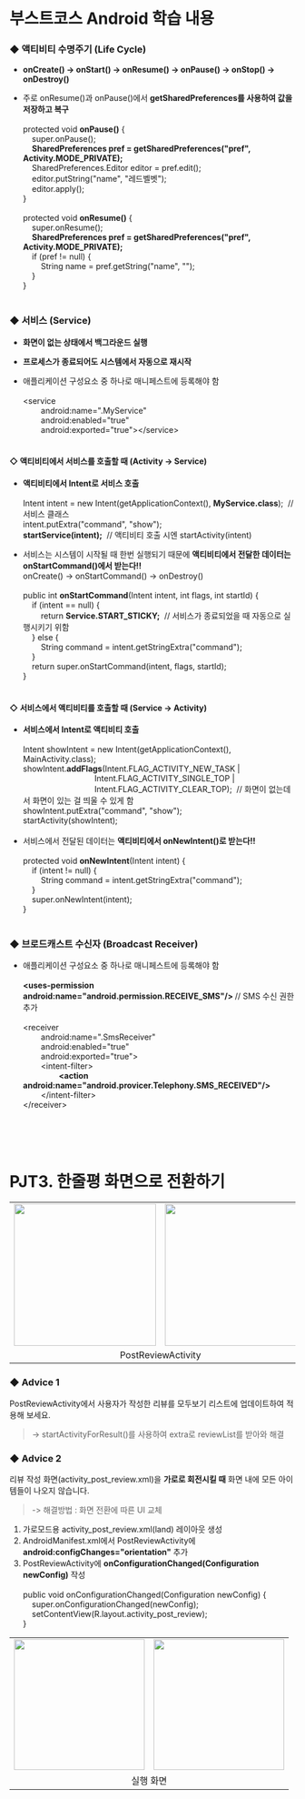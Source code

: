 # 부스트코스 Android 학습 내용<br> 

### ◆ 액티비티 수명주기 (Life Cycle)
+ <b>onCreate() → onStart() → onResume() → onPause() → onStop() → onDestroy()</b>

+ 주로 onResume()과 onPause()에서 <b>getSharedPreferences를 사용하여 값을 저장하고 복구</b><br><br>
protected void <b>onPause()</b> {<br>
&nbsp;&nbsp;&nbsp;&nbsp;super.onPause();<br>
&nbsp;&nbsp;&nbsp;&nbsp;<b>SharedPreferences pref = getSharedPreferences("pref", Activity.MODE_PRIVATE);</b><br>
&nbsp;&nbsp;&nbsp;&nbsp;SharedPreferences.Editor editor = pref.edit();<br>
&nbsp;&nbsp;&nbsp;&nbsp;editor.putString("name", "레드벨벳");<br>
&nbsp;&nbsp;&nbsp;&nbsp;editor.apply();<br>
}<br><br>
protected void <b>onResume()</b> {<br>
&nbsp;&nbsp;&nbsp;&nbsp;super.onResume();<br>
&nbsp;&nbsp;&nbsp;&nbsp;<b>SharedPreferences pref = getSharedPreferences("pref", Activity.MODE_PRIVATE);</b><br>
&nbsp;&nbsp;&nbsp;&nbsp;if&nbsp;(pref != null) {<br>
&nbsp;&nbsp;&nbsp;&nbsp;&nbsp;&nbsp;&nbsp;&nbsp;String name = pref.getString("name", "");<br>
&nbsp;&nbsp;&nbsp;&nbsp;}<br>
}<br><br>

### ◆ 서비스 (Service)
+ <b>화면이 없는 상태에서 백그라운드 실행</b>

+ <b>프로세스가 종료되어도 시스템에서 자동으로 재시작</b>

+ 애플리케이션 구성요소 중 하나로 매니페스트에 등록해야 함<br><br>
<service<br>
&nbsp;&nbsp;&nbsp;&nbsp;&nbsp;&nbsp;&nbsp;&nbsp;android:name=".MyService"<br>
&nbsp;&nbsp;&nbsp;&nbsp;&nbsp;&nbsp;&nbsp;&nbsp;android:enabled="true"<br>
&nbsp;&nbsp;&nbsp;&nbsp;&nbsp;&nbsp;&nbsp;&nbsp;android:exported="true">&lt;/service><br><br>

#### ◇ 액티비티에서 서비스를 호출할 때 (Activity → Service)
+ <b>액티비티에서 Intent로 서비스 호출</b><br><br>
Intent intent = new Intent(getApplicationContext(), <b>MyService.class</b>);&nbsp;&nbsp;// 서비스 클래스<br>
intent.putExtra("command", "show");<br>
<b>startService(intent);</b>&nbsp;&nbsp;// 액티비티 호출 시엔 startActivity(intent)<br>

+ 서비스는 시스템이 시작될 때 한번 실행되기 때문에 <b>액티비티에서 전달한 데이터는 onStartCommand()에서 받는다!!</b><br>
onCreate() → onStartCommand() → onDestroy()<br><br>
public int <b>onStartCommand</b>(Intent intent, int flags, int startId) {<br>
&nbsp;&nbsp;&nbsp;&nbsp;if&nbsp;(intent == null) {<br>
&nbsp;&nbsp;&nbsp;&nbsp;&nbsp;&nbsp;&nbsp;&nbsp;return <b>Service.START_STICKY;</b>&nbsp;&nbsp;//&nbsp;서비스가 종료되었을 때 자동으로 실행시키기 위함<br>
&nbsp;&nbsp;&nbsp;&nbsp;} else {<br>
&nbsp;&nbsp;&nbsp;&nbsp;&nbsp;&nbsp;&nbsp;&nbsp;String command = intent.getStringExtra("command");<br>
&nbsp;&nbsp;&nbsp;&nbsp;}<br>
&nbsp;&nbsp;&nbsp;&nbsp;return super.onStartCommand(intent, flags, startId);<br>
}<br><br>
#### ◇ 서비스에서 액티비티를 호출할 때 (Service → Activity)
+ <b>서비스에서 Intent로 액티비티 호출</b><br><br>
Intent showIntent = new Intent(getApplicationContext(), MainActivity.class);<br>
showIntent.<b>addFlags</b>(Intent.FLAG_ACTIVITY_NEW_TASK | <br>
&nbsp;&nbsp;&nbsp;&nbsp;&nbsp;&nbsp;&nbsp;&nbsp;&nbsp;&nbsp;&nbsp;&nbsp;&nbsp;&nbsp;&nbsp;&nbsp;&nbsp;&nbsp;&nbsp;&nbsp;&nbsp;&nbsp;&nbsp;&nbsp;&nbsp;&nbsp;&nbsp;&nbsp;&nbsp;&nbsp;&nbsp;&nbsp;Intent.FLAG_ACTIVITY_SINGLE_TOP | <br>
&nbsp;&nbsp;&nbsp;&nbsp;&nbsp;&nbsp;&nbsp;&nbsp;&nbsp;&nbsp;&nbsp;&nbsp;&nbsp;&nbsp;&nbsp;&nbsp;&nbsp;&nbsp;&nbsp;&nbsp;&nbsp;&nbsp;&nbsp;&nbsp;&nbsp;&nbsp;&nbsp;&nbsp;&nbsp;&nbsp;&nbsp;&nbsp;Intent.FLAG_ACTIVITY_CLEAR_TOP);&nbsp;&nbsp;//&nbsp;화면이 없는데서 화면이 있는 걸 띄울 수 있게 함<br>
showIntent.putExtra("command", "show");<br>
startActivity(showIntent);<br><br>
+ 서비스에서 전달된 데이터는 <b>액티비티에서 onNewIntent()로 받는다!!</b><br><br>
protected void <b>onNewIntent</b>(Intent intent) {<br>
&nbsp;&nbsp;&nbsp;&nbsp;if (intent != null) {<br>
&nbsp;&nbsp;&nbsp;&nbsp;&nbsp;&nbsp;&nbsp;&nbsp;String command = intent.getStringExtra("command");<br>
&nbsp;&nbsp;&nbsp;&nbsp;}<br>
&nbsp;&nbsp;&nbsp;&nbsp;super.onNewIntent(intent);<br>
}<br><br>

### ◆ 브로드캐스트 수신자 (Broadcast Receiver)
+ 애플리케이션 구성요소 중 하나로 매니페스트에 등록해야 함<br><br>
<b>&lt;uses-permission android:name="android.permission.RECEIVE_SMS"/&gt;&nbsp;</b>//&nbsp;SMS 수신 권한 추가<br><br>
<receiver<br>
&nbsp;&nbsp;&nbsp;&nbsp;&nbsp;&nbsp;&nbsp;&nbsp;android:name=".SmsReceiver"<br>
&nbsp;&nbsp;&nbsp;&nbsp;&nbsp;&nbsp;&nbsp;&nbsp;android:enabled="true"<br>
&nbsp;&nbsp;&nbsp;&nbsp;&nbsp;&nbsp;&nbsp;&nbsp;android:exported="true"><br>
&nbsp;&nbsp;&nbsp;&nbsp;&nbsp;&nbsp;&nbsp;&nbsp;&lt;intent-filter&gt;<br>
&nbsp;&nbsp;&nbsp;&nbsp;&nbsp;&nbsp;&nbsp;&nbsp;&nbsp;&nbsp;&nbsp;&nbsp;&nbsp;&nbsp;&nbsp;&nbsp;<b>&lt;action android:name="android.provicer.Telephony.SMS_RECEIVED"/&gt;</b><br>
&nbsp;&nbsp;&nbsp;&nbsp;&nbsp;&nbsp;&nbsp;&nbsp;&lt;/intent-filter&gt;<br>
&lt;/receiver&gt;<br>

<br><br><br>

# PJT3. 한줄평 화면으로 전환하기
<table>
  <tr><td><img src="https://user-images.githubusercontent.com/25261296/62025945-8ca19300-b214-11e9-98b3-4ac83bc8ee70.png" width="250"></td>
      <td><img src="https://user-images.githubusercontent.com/25261296/62026008-b8bd1400-b214-11e9-9ee4-be9f548f032f.png" width="250"></td>
      <td><img src="https://user-images.githubusercontent.com/25261296/62026035-d0949800-b214-11e9-8bd8-e0a27b69df99.png" width="250"></td>   </tr>
  <tr>
    <td colspan="2" align="center">PostReviewActivity</td>
    <td align="center">ReviewListActivity</td>
  </tr>
</table>

### ◆ Advice 1
PostReviewActivity에서 사용자가 작성한 리뷰를 모두보기 리스트에 업데이트하여 적용해 보세요.<br>
> -> startActivityForResult()를 사용하여 extra로 reviewList를 받아와 해결

### ◆ Advice 2
리뷰 작성 화면(activity_post_review.xml)을 <b>가로로 회전시킬 때</b> 화면 내에 모든 아이템들이 나오지 않습니다.<br>
> -> 해결방법 : 화면 전환에 따른 UI 교체<br>
1) 가로모드용 activity_post_review.xml(land) 레이아웃 생성
2) AndroidManifest.xml에서 PostReviewActivity에 <b>android:configChanges="orientation"</b> 추가
3) PostReviewActivity에 <b>onConfigurationChanged(Configuration newConfig)</b> 작성<br><br>
public void onConfigurationChanged(Configuration newConfig) {<br>
  &nbsp;&nbsp;&nbsp;&nbsp;super.onConfigurationChanged(newConfig);<br>
  &nbsp;&nbsp;&nbsp;&nbsp;setContentView(R.layout.activity_post_review);<br>
}
<table>
  <tr>
    <td><img src="https://user-images.githubusercontent.com/25261296/62027212-143cd100-b218-11e9-8988-eb57c4228c3d.png" height="230"></td>
    <td><img src="https://user-images.githubusercontent.com/25261296/62029334-46046680-b21d-11e9-9cbf-dda74c148e01.png" height="230"></td>
  </tr>
  <tr>
    <td colspan="2" align="center">실행 화면</td>
  </tr>
</table>
